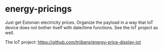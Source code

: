 # energy-pricings

Just get Estonian electricity prices. Organize the payload in a way that IoT device does not bother itself with date/time functions. See the IoT project as well.

The IoT project: https://github.com/triiberg/energy-price-display-iot

